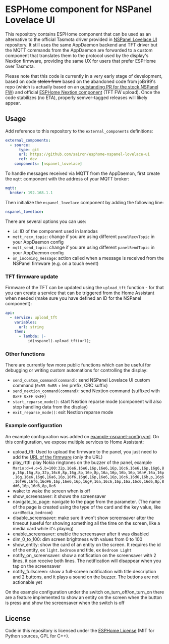 # ESPHome component for NSPanel Lovelace UI

This repository contains ESPHome component that can be used as an alternative to the official
Tasmota driver provided in [NSPanel Lovelace UI](https://github.com/joBr99/nspanel-lovelace-ui)
repository. It still uses the same AppDaemon backend and TFT driver but the MQTT commands
from the AppDaemon are forwarded to a custom component that translates them to the protocol
used by the display's Nextion firmware, providing the same UX for users that prefer ESPHome
over Tasmota.

Please note that this code is currently in a very early stage of development, based on code
~~stolen from~~ based on the abandoned code from joBr99's repo (which is actually based on an
[outstanding PR for the stock NSPanel FW](https://github.com/esphome/esphome/pull/2702)) and
official [ESPHome Nextion component](https://github.com/esphome/esphome/tree/dev/esphome/components/nextion)
(TFT FW upload). Once the code stabilizes (no ETA), properly semver-tagged releases will likely
appear.

## Usage

Add reference to this repository to the `external_components` definitions:

```yaml
external_components:
  - source:
      type: git
      url: https://github.com/sairon/esphome-nspanel-lovelace-ui
      ref: dev
    components: [nspanel_lovelace]
```

To handle messages received via MQTT from the AppDaemon, first create the `mqtt` component with the address of your
MQTT broker:

```yaml
mqtt:
  broker: 192.168.1.1
```

Then initialize the `nspanel_lovelace` component by adding the following line:

```yaml
nspanel_lovelace:
```

There are several options you can use:

- `id`: ID of the component used in lambdas
- `mqtt_recv_topic`: change if you are using different `panelRecvTopic` in your AppDaemon config
- `mqtt_send_topic`: change if you are using different `panelSendTopic` in your AppDaemon config
- `on_incoming_message`: action called when a message is received from the NSPanel firmware (e.g. on a touch event)

### TFT firmware update

Firmware of the TFT can be updated using the `upload_tft` function - for that you can create a service that can
be triggered from the Home Assistant when needed (make sure you have defined an ID for the NSPanel component):

```yaml
api:
  - service: upload_tft
    variables:
      url: string
    then:
      - lambda: |-
          id(nspanel).upload_tft(url);
```

### Other functions

There are currently few more public functions which can be useful for debugging or writing custom automations
for controlling the display:

- `send_custom_command(command)`: send NSPanel Lovelace UI custom command (`0x55 0xBB` + len prefix, CRC suffix)
- `send_nextion_command(command)`: send Nextion command (suffixed with `0xFF 0xFF 0xFF`)
- `start_reparse_mode()`: start Nextion reparse mode (component will also stop handling data from the display)
- `exit_reparse_mode()`: exit Nextion reparse mode

### Example configuration

An example configuration was added on [example-nspanel-config.yml](example-nspanel-config.yml).
On this configuration, we expose multiple services to Home Assistant:

- upload_tft: Used to upload the firmware to the panel, you just need to add the [URL of the firmware](https://docs.nspanel.pky.eu/prepare_nspanel/#flash-firmware-to-nextion-screen) (only the URL)
- play_rtttl: play Nokia ringtones on the buzzer of the panel, example `Mario:d=4,o=5,b=100:32p,16e6,16e6,16p,16e6,16p,16c6,16e6,16p,16g6,8p,16p,16g,8p,32p,16c6,8p,16g,8p,16e,8p,16a,16p,16b,16p,16a#,16a,16p,16g,16e6,16g6,16a6,16p,16f6,16g6,16p,16e6,16p,16c6,16d6,16b,p,16g6,16f#6,16f6,16d#6,16p,16e6,16p,16g#,16a,16c6,16p,16a,16c6,16d6,8p,8d#6,16p,16d6,8p,8c6`
- wake: to wake the screen when is off
- show_screensaver: it shows the screensaver
- navigate_to_page: navigate to the page from the parameter. (The name of the page is created using the type of the card and the key value, like `cardMedia_bedroom`)
- disable_screensaver: make sure it won't show screensaver after the timeout (useful for showing something all the time on the screen, like a media card while it's playing)
- enable_screensaver: enable the screensaver after it was disabled
- dim_0_to_100: dim screen brightness with values from 0 to 100
- show_entity: show the card of an entity on the screen. It requires the id of the entity, ex `light.bedroom` and title, ex `Bedroom Light`
- notify_on_screensaver: show a notification on the screensaver with 2 lines, it can receive both lines. The notification will disappear when you tap on the screensaver
- notify_fullscreen: show a full-screen notification with title description and 2 buttons, and it plays a sound on the buzzer. The buttons are not actionable yet

On the example configuration under the switch on_turn_off/on_turn_on there are a feature implemented to show an entity on the screen when the button is press and show the screensaver when the switch is off

## License

Code in this repository is licensed under the [ESPHome License](LICENSE) (MIT for Python sources, GPL for C++).
